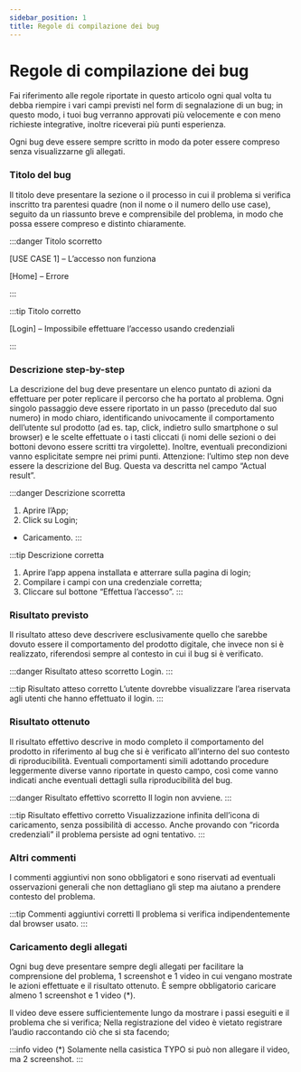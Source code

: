 ```yaml
---
sidebar_position: 1
title: Regole di compilazione dei bug
---
```


# Regole di compilazione dei bug

Fai riferimento alle regole riportate in questo articolo ogni qual volta tu debba riempire i vari campi previsti nel form di segnalazione di un bug; in questo modo, i tuoi bug verranno approvati più velocemente e con meno richieste integrative, inoltre riceverai più punti esperienza.

Ogni bug deve essere sempre scritto in modo da poter essere compreso senza visualizzarne gli allegati.

### Titolo del bug

Il titolo deve presentare la sezione o il processo in cui il problema si verifica inscritto tra parentesi quadre (non il nome o il numero dello use case), seguito da un riassunto breve e comprensibile del problema, in modo che possa essere compreso e distinto chiaramente.

:::danger Titolo scorretto

[USE CASE 1] – L’accesso non funziona

[Home] – Errore

:::

:::tip Titolo corretto

[Login] – Impossibile effettuare l’accesso usando credenziali

:::

### Descrizione step-by-step
La descrizione del bug deve presentare un elenco puntato di azioni da effettuare per poter replicare il percorso che ha portato al problema. Ogni singolo passaggio deve essere riportato in un passo (preceduto dal suo numero) in modo chiaro, identificando univocamente il comportamento dell’utente sul prodotto (ad es. tap, click, indietro sullo smartphone o sul browser) e le scelte effettuate o i tasti cliccati (i nomi delle sezioni o dei bottoni devono essere scritti tra virgolette). Inoltre, eventuali precondizioni vanno esplicitate sempre nei primi punti.
Attenzione: l’ultimo step non deve essere la descrizione del Bug. Questa va descritta nel campo “Actual result”.

:::danger Descrizione scorretta
1. Aprire l’App;
2. Click su Login;
- Caricamento.
:::

:::tip Descrizione corretta
1. Aprire l’app appena installata e atterrare sulla pagina di login;
2. Compilare i campi con una credenziale corretta;
3. Cliccare sul bottone “Effettua l’accesso”.
:::

### Risultato previsto
Il risultato atteso deve descrivere esclusivamente quello che sarebbe dovuto essere il comportamento del prodotto digitale, che invece non si è realizzato, riferendosi sempre al contesto in cui il bug si è verificato.

:::danger Risultato atteso scorretto
Login.
:::

:::tip Risultato atteso corretto
L’utente dovrebbe visualizzare l’area riservata agli utenti che hanno effettuato il login.
:::


### Risultato ottenuto
Il risultato effettivo descrive in modo completo il comportamento del prodotto in riferimento al bug che si è verificato all’interno del suo contesto di riproducibilità. Eventuali comportamenti simili adottando procedure leggermente diverse vanno riportate in questo campo, così come vanno indicati anche eventuali dettagli sulla riproducibilità del bug.

:::danger Risultato effettivo scorretto
Il login non avviene.
:::

:::tip Risultato effettivo corretto
Visualizzazione infinita dell’icona di caricamento, senza possibilità di accesso. Anche provando con “ricorda credenziali” il problema persiste ad ogni tentativo.
:::

### Altri commenti

I commenti aggiuntivi non sono obbligatori e sono riservati ad eventuali osservazioni generali che non dettagliano gli step ma aiutano a prendere contesto del problema.

:::tip Commenti aggiuntivi corretti
Il problema si verifica indipendentemente dal browser usato.
:::

### Caricamento degli allegati
Ogni bug deve presentare sempre degli allegati per facilitare la comprensione del problema,  1 screenshot e 1 video in cui vengano mostrate le azioni effettuate e il risultato ottenuto. È sempre obbligatorio caricare almeno 1 screenshot e 1 video (*). 

Il video deve essere sufficientemente lungo da mostrare i passi eseguiti e il problema che si verifica; Nella registrazione del video è vietato registrare l’audio raccontando ciò che si sta facendo;

:::info video (*)
Solamente nella casistica TYPO si può non allegare il video, ma 2 screenshot.
:::
